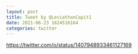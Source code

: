 ```yaml
--- 
layout: post 
title: Tweet by @LeviathanCapit1 
date: 2021-06-23 1624516164 
categories: twitter 
--- 
```

https://twitter.com/o/status/1407948933461127169